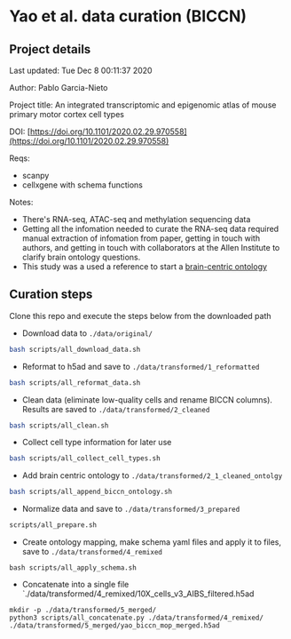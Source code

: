 # Yao et al. data curation (BICCN)

## Project details

Last updated: Tue Dec  8 00:11:37 2020

Author: Pablo Garcia-Nieto

Project title: An integrated transcriptomic and epigenomic atlas of mouse primary motor cortex cell types

DOI: [https://doi.org/10.1101/2020.02.29.970558](https://doi.org/10.1101/2020.02.29.970558)

Reqs:
- scanpy
- cellxgene with schema functions


Notes:
- There's RNA-seq, ATAC-seq and methylation sequencing data
- Getting all the infomation needed to curate the RNA-seq data required manual extraction of infomation from paper, getting in touch with authors, and getting in touch with collaborators at the Allen Institute to clarify brain ontology questions.
- This study was a used a reference to start a [brain-centric ontology](https://github.com/SciCrunch/NIF-Ontology/blob/master/docs/Neurons.md)

## Curation steps

Clone this repo and execute the steps below from the downloaded path

- Download data to `./data/original/`

```bash
bash scripts/all_download_data.sh
```

- Reformat to h5ad and save to `./data/transformed/1_reformatted`

```bash
bash scripts/all_reformat_data.sh
```

- Clean data (eliminate low-quality cells and rename BICCN columns). Results are saved to `./data/transformed/2_cleaned`

```bash
bash scripts/all_clean.sh
```

- Collect cell type information for later use

```bash
bash scripts/all_collect_cell_types.sh
```

- Add brain centric ontology to `./data/transformed/2_1_cleaned_ontolgy`

```bash
bash scripts/all_append_biccn_ontology.sh
```

- Normalize data and save to `./data/transformed/3_prepared`

```bash
scripts/all_prepare.sh
```

- Create ontology mapping, make schema yaml files and apply it to files, save to `./data/transformed/4_remixed`

```
bash scripts/all_apply_schema.sh
```

- Concatenate into a single file `./data/transformed/4_remixed/10X_cells_v3_AIBS_filtered.h5ad

```
mkdir -p ./data/transformed/5_merged/
python3 scripts/all_concatenate.py ./data/transformed/4_remixed/ ./data/transformed/5_merged/yao_biccn_mop_merged.h5ad
```
